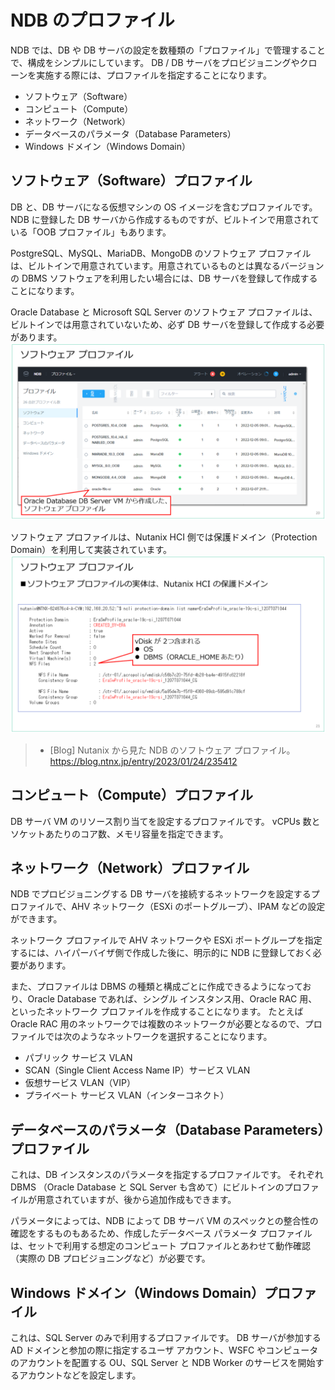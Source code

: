 # NDB のプロファイル

NDB では、DB や DB サーバの設定を数種類の「プロファイル」で管理することで、構成をシンプルにしています。
DB / DB サーバをプロビジョニングやクローンを実施する際には、プロファイルを指定することになります。
- ソフトウェア（Software）
- コンピュート（Compute）
- ネットワーク（Network）
- データベースのパラメータ（Database Parameters）
- Windows ドメイン（Windows Domain）


## ソフトウェア（Software）プロファイル

DB と、DB サーバになる仮想マシンの OS イメージを含むプロファイルです。NDB に登録した DB サーバから作成するものですが、ビルトインで用意されている「OOB プロファイル」もあります。

PostgreSQL、MySQL、MariaDB、MongoDB のソフトウェア プロファイルは、ビルトインで用意されています。用意されているものとは異なるバージョンの DBMS ソフトウェアを利用したい場合には、DB サーバを登録して作成することになります。

Oracle Database と Microsoft SQL Server のソフトウェア プロファイルは、ビルトインでは用意されていないため、必ず DB サーバを登録して作成する必要があります。
![ソフトウェア プロファイル](assets/NDB-CDM/ndb-20.png)


ソフトウェア プロファイルは、Nutanix HCI 側では保護ドメイン（Protection Domain）を利用して実装されています。
![Oracle Database のソフトウェア プロファイル - PD](assets/NDB-CDM/ndb-21.png)

> - [Blog] Nutanix から見た NDB のソフトウェア プロファイル。  
>   https://blog.ntnx.jp/entry/2023/01/24/235412


## コンピュート（Compute）プロファイル

DB サーバ VM のリソース割り当てを設定するプロファイルです。
vCPUs 数とソケットあたりのコア数、メモリ容量を指定できます。


## ネットワーク（Network）プロファイル

NDB でプロビジョニングする DB サーバを接続するネットワークを設定するプロファイルで、AHV ネットワーク（ESXi のポートグループ）、IPAM などの設定ができます。

ネットワーク プロファイルで AHV ネットワークや ESXi ポートグループを指定するには、ハイパーバイザ側で作成した後に、明示的に NDB に登録しておく必要があります。

また、プロファイルは DBMS の種類と構成ごとに作成できるようになっており、Oracle Database であれば、シングル インスタンス用、Oracle RAC 用、といったネットワーク プロファイルを作成することになります。
たとえば Oracle RAC 用のネットワークでは複数のネットワークが必要となるので、プロファイルでは次のようなネットワークを選択することになります。
- パブリック サービス VLAN
- SCAN（Single Client Access Name IP）サービス VLAN
- 仮想サービス VLAN（VIP）
- プライベート サービス VLAN（インターコネクト）


## データベースのパラメータ（Database Parameters）プロファイル

これは、DB インスタンスのパラメータを指定するプロファイルです。
それぞれ DBMS （Oracle Database と SQL Server も含めて）にビルトインのプロファイルが用意されていますが、後から追加作成もできます。

パラメータによっては、NDB によって DB サーバ VM のスペックとの整合性の確認をするものもあるため、作成したデータベース パラメータ プロファイルは、セットで利用する想定のコンピュート プロファイルとあわせて動作確認（実際の DB プロビジョニングなど）が必要です。


## Windows ドメイン（Windows Domain）プロファイル

これは、SQL Server のみで利用するプロファイルです。
DB サーバが参加する AD ドメインと参加の際に指定するユーザ アカウント、WSFC やコンピュータのアカウントを配置する OU、SQL Server と NDB Worker のサービスを開始するアカウントなどを設定します。
